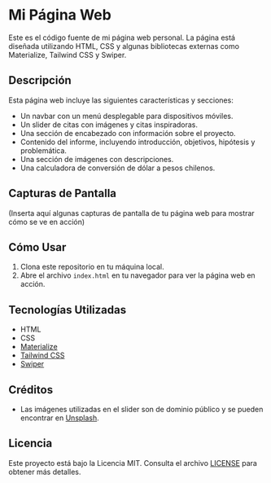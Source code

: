 # Mi Página Web

Este es el código fuente de mi página web personal. La página está diseñada utilizando HTML, CSS y algunas bibliotecas externas como Materialize, Tailwind CSS y Swiper.

## Descripción

Esta página web incluye las siguientes características y secciones:

- Un navbar con un menú desplegable para dispositivos móviles.
- Un slider de citas con imágenes y citas inspiradoras.
- Una sección de encabezado con información sobre el proyecto.
- Contenido del informe, incluyendo introducción, objetivos, hipótesis y problemática.
- Una sección de imágenes con descripciones.
- Una calculadora de conversión de dólar a pesos chilenos.

## Capturas de Pantalla

(Inserta aquí algunas capturas de pantalla de tu página web para mostrar cómo se ve en acción)

## Cómo Usar

1. Clona este repositorio en tu máquina local.
2. Abre el archivo `index.html` en tu navegador para ver la página web en acción.

## Tecnologías Utilizadas

- HTML
- CSS
- [Materialize](https://materializecss.com/)
- [Tailwind CSS](https://tailwindcss.com/)
- [Swiper](https://swiperjs.com/)

## Créditos

- Las imágenes utilizadas en el slider son de dominio público y se pueden encontrar en [Unsplash](https://unsplash.com/).

## Licencia

Este proyecto está bajo la Licencia MIT. Consulta el archivo [LICENSE](LICENSE) para obtener más detalles.

